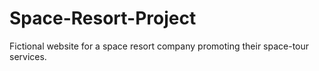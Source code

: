 # Space-Resort-Project
Fictional website for a space resort company promoting their space-tour services.
